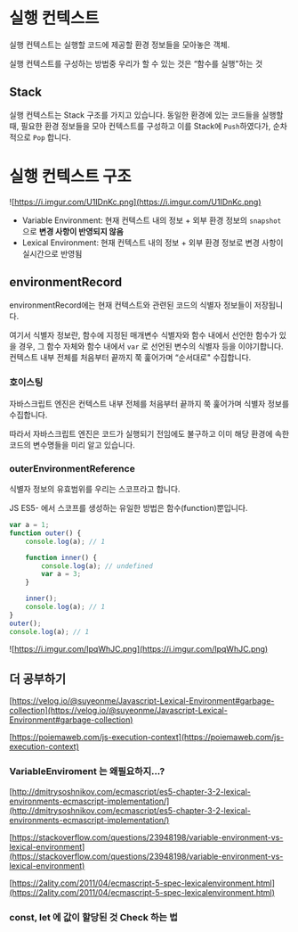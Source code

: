 # 실행 컨텍스트

실행 컨텍스트는 실행할 코드에 제공할 환경 정보들을 모아놓은 객체.

실행 컨텍스트를 구성하는 방법중 우리가 할 수 있는 것은 “함수를 실행"하는 것

## Stack

실행 컨텍스트는 Stack 구조를 가지고 있습니다. 동일한 환경에 있는 코드들을 실행할 때, 필요한 환경 정보들을 모아 컨텍스트를 구성하고 이를 Stack에 `Push`하였다가, 순차적으로 `Pop` 합니다.

# 실행 컨텍스트 구조

![https://i.imgur.com/U1IDnKc.png](https://i.imgur.com/U1IDnKc.png)

- Variable Environment: 현재 컨텍스트 내의 정보 + 외부 환경 정보의 `snapshot` 으로 **변경 사항이 반영되지 않음**
- Lexical Environment: 현재 컨텍스트 내의 정보 + 외부 환경 정보로 변경 사항이 실시간으로 반영됨

## environmentRecord

environmentRecord에는 현재 컨텍스트와 관련된 코드의 식별자 정보들이 저장됩니다.

여기서 식별자 정보란, 함수에 지정된 매개변수 식별자와 함수 내에서 선언한 함수가 있을 경우, 그 함수 자체와 함수 내에서 `var` 로 선언된 변수의 식별자 등을 이야기합니다. 컨텍스트 내부 전체를 처음부터 끝까지 쭉 훑어가며 “순서대로" 수집합니다.

### 호이스팅

자바스크립트 엔진은 컨텍스트 내부 전체를 처음부터 끝까지 쭉 훑어가며 식별자 정보를 수집합니다.

따라서 자바스크립트 엔진은 코드가 실행되기 전임에도 불구하고 이미 해당 환경에 속한 코드의 변수명들을 미리 알고 있습니다.

### outerEnvironmentReference

식별자 정보의 유효범위를 우리는 스코프라고 합니다.

JS ES5- 에서 스코프를 생성하는 유일한 방법은 함수(function)뿐입니다.

```jsx
var a = 1;
function outer() {
	console.log(a); // 1

	function inner() {
		console.log(a); // undefined
		var a = 3;
	}

	inner();
	console.log(a); // 1
}
outer();
console.log(a); // 1
```

![https://i.imgur.com/IpqWhJC.png](https://i.imgur.com/IpqWhJC.png)

## 더 공부하기

[https://velog.io/@suyeonme/Javascript-Lexical-Environment#garbage-collection](https://velog.io/@suyeonme/Javascript-Lexical-Environment#garbage-collection)

[https://poiemaweb.com/js-execution-context](https://poiemaweb.com/js-execution-context)

### VariableEnviroment 는 왜필요하지...?

[http://dmitrysoshnikov.com/ecmascript/es5-chapter-3-2-lexical-environments-ecmascript-implementation/](http://dmitrysoshnikov.com/ecmascript/es5-chapter-3-2-lexical-environments-ecmascript-implementation/)

[https://stackoverflow.com/questions/23948198/variable-environment-vs-lexical-environment](https://stackoverflow.com/questions/23948198/variable-environment-vs-lexical-environment)

[https://2ality.com/2011/04/ecmascript-5-spec-lexicalenvironment.html](https://2ality.com/2011/04/ecmascript-5-spec-lexicalenvironment.html)

### const, let 에 값이 할당된 것 Check 하는 법